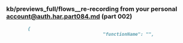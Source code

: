 ### kb/previews_full/flows__re-recording from your personal account@auth.har.part084.md (part 002)

```md
        {
                                    "functionName": "",
            
```

```
